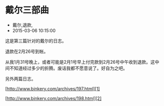 # 戴尔三部曲
- 戴尔,退款,
- 2015-03-06 10:15:00


这是第三篇针对的戴尔的日志。


退款在2月26号到帐。

从我1月31号晚上，或者可能是2月1号早上付完款到2月26号中午收到退款。这中间不知道经过多少的折腾。废话我都不愿意说了。好自为之吧。

另外两篇日志。

[http://www.binkery.com/archives/197.html][1]

[http://www.binkery.com/archives/198.html][2]


  [1]: http://www.binkery.com/archives/197.html
  [2]: http://www.binkery.com/archives/198.html
